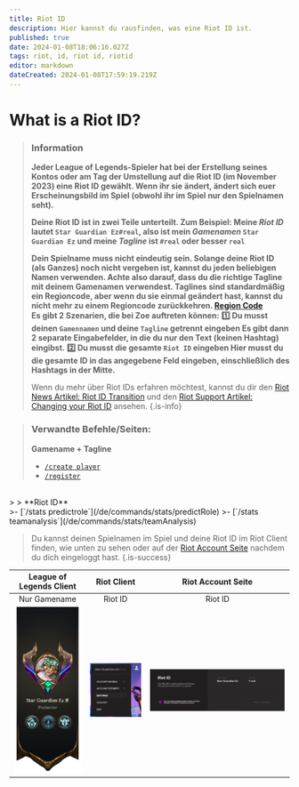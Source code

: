 ```yaml
---
title: Riot ID
description: Hier kannst du rausfinden, was eine Riot ID ist.
published: true
date: 2024-01-08T18:06:16.027Z
tags: riot, id, riot id, riotid
editor: markdown
dateCreated: 2024-01-08T17:59:19.219Z
---
```


# What is a Riot ID?

>### Information
>**Jeder League of Legends-Spieler hat bei der Erstellung seines Kontos oder am Tag der Umstellung auf die Riot ID (im November 2023) eine Riot ID gewählt. Wenn ihr sie ändert, ändert sich euer Erscheinungsbild im Spiel (obwohl ihr im Spiel nur den Spielnamen seht).**
>
> **Deine Riot ID ist in zwei Teile unterteilt. Zum Beispiel:
Meine _Riot ID_ lautet `Star Guardian Ez#real`,
also ist mein _Gamenamen_ `Star Guardian Ez` 
und meine _Tagline_ ist `#real` oder besser `real`**
>
>**Dein Spielname muss nicht eindeutig sein. Solange deine Riot ID (als Ganzes) noch nicht vergeben ist, kannst du jeden beliebigen Namen verwenden. Achte also darauf, dass du die richtige Tagline mit deinem Gamenamen verwendest.
Taglines sind standardmäßig ein Regioncode, aber wenn du sie einmal geändert hast, kannst du nicht mehr zu einem Regioncode zurückkehren. [Region Code](/en/terms/region)** <br>
>**Es gibt 2 Szenarien, die bei Zoe auftreten können:** 
>**:one: Du musst deinen `Gamennamen` und deine `Tagline` getrennt eingeben
>Es gibt dann 2 separate Eingabefelder, in die du nur den Text (keinen Hashtag) eingibst.** 
>**:two: Du musst die gesamte `Riot ID` eingeben
>Hier musst du die gesamte ID in das angegebene Feld eingeben, einschließlich des Hashtags in der Mitte.**
>
>Wenn du mehr über Riot IDs erfahren möchtest, kannst du dir den [Riot News Artikel: Riot ID Transition](https://www.riotgames.com/en/news/reworking-the-riot-id-transition-plan) und den [Riot Support Artikel: Changing your Riot ID](https://support-leagueoflegends.riotgames.com/hc/en-us/articles/20631044642963) ansehen.
>{.is-info}

>### Verwandte Befehle/Seiten:
>**Gamename + Tagline** <br>
>-   [`/create player`](/de/commands/create/player)
>-   [`/register`](/de/commands/important/register)

<br>
>
> **Riot ID** <br>
>-   [`/stats predictrole`](/de/commands/stats/predictRole)
>-   [`/stats teamanalysis`](/de/commands/stats/teamAnalysis)


> Du kannst deinen Spielnamen im Spiel und deine Riot ID im Riot Client finden, wie unten zu sehen oder auf der [Riot Account Seite](https://account.riotgames.com/) nachdem du dich eingeloggt hast.
>{.is-success}
  
League of Legends Client | Riot Client | Riot Account Seite
:--------: | :--------: | :--------:
Nur Gamename   | Riot ID   | Riot ID
![](/en_/en_riotid_gamename.png) | ![](/en_/en_riotid_riotclient.png) | ![](/en_/en_riotid_riotaccount.png)
  




